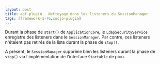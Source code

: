 ```yaml
---
layout: post
title: agf-plugin - Nettoyage dans les listeners du SessionManager
tags: [framework-1-76,codjo-plugin]
---
```

Durant la phase de ```start()``` de ```ApplicationCore```, le ```LdapSecurityService``` enregistre des listeners dans le ```SessionManager```. Par contre, ces listeners n'étaient pas retirés de la liste durant la phase de ```stop()```.

A présent, le ```SessionManager``` supprime bien les listeners durant la phase de ```stop()``` via l'implémentation de l'interface ```Startable``` de pico.